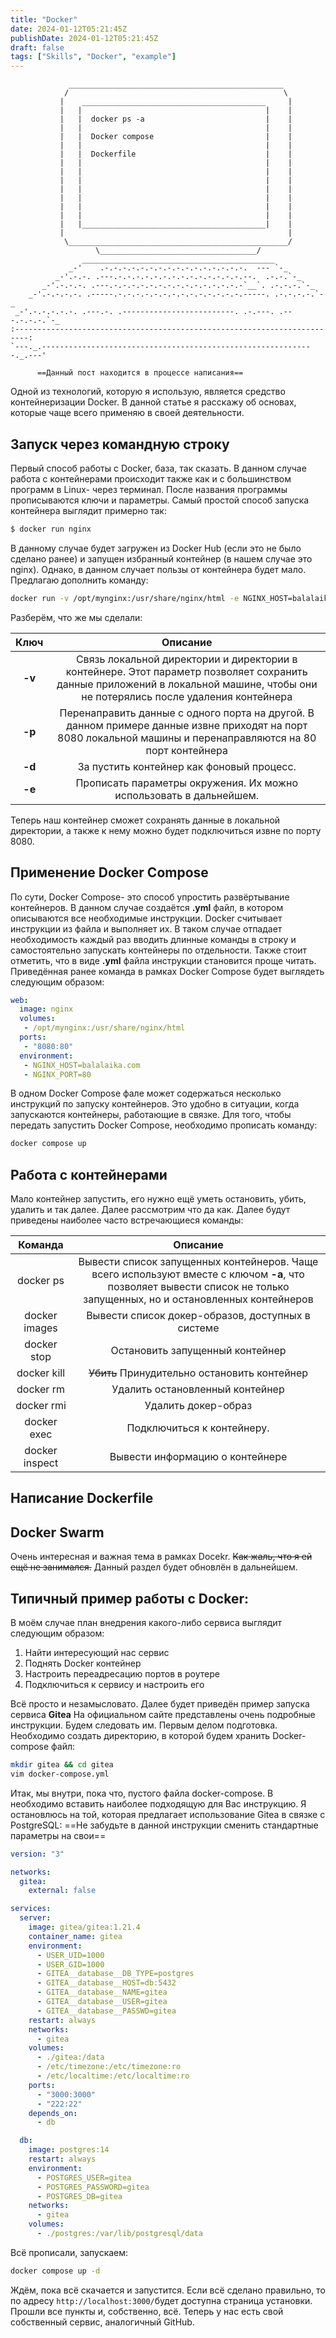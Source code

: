 ```yaml
---
title: "Docker"
date: 2024-01-12T05:21:45Z
publishDate: 2024-01-12T05:21:45Z
draft: false
tags: ["Skills", "Docker", "example"]
---
```

```
             ________________________________________________
            /                                                \
           |    _________________________________________     |
           |   |                                         |    |
           |   |  docker ps -a                           |    |
           |   |                                         |    |
           |   |  Docker compose                         |    |
           |   |                                         |    |
           |   |  Dockerfile                             |    |
           |   |                                         |    |
           |   |                                         |    |
           |   |                                         |    |
           |   |                                         |    |
           |   |                                         |    |
           |   |                                         |    |
           |   |                                         |    |
           |   |_________________________________________|    |
           |                                                  |
            \_________________________________________________/
                   \___________________________________/
                ___________________________________________
             _-'    .-.-.-.-.-.-.-.-.-.-.-.-.-.-.-.-.  --- `-_
          _-'.-.-. .---.-.-.-.-.-.-.-.-.-.-.-.-.-.-.--.  .-.-.`-_
       _-'.-.-.-. .---.-.-.-.-.-.-.-.-.-.-.-.-.-.-.-`__`. .-.-.-.`-_
    _-'.-.-.-.-. .-----.-.-.-.-.-.-.-.-.-.-.-.-.-.-.-----. .-.-.-.-.`-_
 _-'.-.-.-.-.-. .---.-. .-------------------------. .-.---. .---.-.-.-.`-_
:-------------------------------------------------------------------------:
`---._.-------------------------------------------------------------._.---'

```

	      ==Данный пост находится в процессе написания==

Одной из технологий, которую я использую, является средство контейнеризации Docker. В данной статье я расскажу об основах, которые чаще всего применяю в своей деятельности.
## Запуск через командную строку
Первый способ работы с Docker, база, так сказать. В данном случае работа с контейнерами происходит также как и с большинством программ в Linux- через терминал.
После названия программы прописываются ключи и параметры. Самый простой способ запуска контейнера выглядит примерно так:
```bash
$ docker run nginx
```
В данному случае будет загружен из Docker Hub (если это не было сделано ранее) и запущен избранный контейнер (в нашем случае это nginx). Однако, в данном случает пользы от контейнера будет мало. Предлагаю дополнить команду:
```bash
docker run -v /opt/mynginx:/usr/share/nginx/html -e NGINX_HOST=balalaika.com -e NGINX_PORT=80 -p 8080:80 -d nginx
```
Разберём, что же мы сделали:

|Ключ|Описание|
|:-----:|:-----:|
|**-v**|Связь локальной директории и директории в контейнере. Этот параметр позволяет сохранить данные приложений в локальной машине, чтобы они не потерялись после удаления контейнера |
|**-p**|Перенаправить данные с одного порта на другой. В данном примере данные извне приходят на порт 8080 локальной машины и перенаправляются на 80 порт контейнера|
|**-d**|За пустить контейнер как фоновый процесс.|
|**-e**|Прописать параметры окружения. Их можно использовать в дальнейшем.|

Теперь наш контейнер сможет сохранять данные в локальной директории, а также к нему можно будет подключиться извне по порту 8080.

## Применение Docker Compose
По сути, Docker Compose- это способ упростить развёртывание контейнеров. В данном случае создаётся **.yml** файл, в котором описываются все необходимые инструкции. Docker считывает инструкции из файла и выполняет их. В таком случае отпадает необходимость каждый раз вводить длинные команды в строку и самостоятельно запускать контейнеры по отдельности. Также стоит отметить, что в виде **.yml** файла инструкции становится проще читать.
Приведённая ранее команда в рамках Docker Compose будет выглядеть следующим образом:
```yml
web:
  image: nginx
  volumes:
   - /opt/mynginx:/usr/share/nginx/html
  ports:
   - "8080:80"
  environment:
   - NGINX_HOST=balalaika.com
   - NGINX_PORT=80
```
В одном Docker Compose фале может содержаться несколько инструкций по запуску контейнеров. Это удобно в ситуации, когда запускаются контейнеры, работающие в связке.
Для того, чтобы передать запустить Docker Compose, необходимо прописать команду:
```bash
docker compose up
```
## Работа с контейнерами
Мало контейнер запустить, его нужно ещё уметь остановить, убить, удалить и так далее. Далее рассмотрим что да как. Далее будут приведены наиболее часто встречающиеся команды:

|Команда|Описание|
|:-:|:-:|
|docker ps|Вывести список запущенных контейнеров. Чаще всего используют вместе с ключом **-a**, что позволяет вывести список не только запущенных, но и остановленных контейнеров |
|docker images|Вывести список докер-образов, доступных в системе|
|docker stop|Остановить запущенный контейнер|
|docker kill|~~Убить~~ Принудительно остановить контейнер|
|docker rm|Удалить остановленный контейнер|
|docker rmi|Удалить докер-образ|
|docker exec|Подключиться к контейнеру.|
|docker inspect|Вывести информацию о контейнере|

## Написание Dockerfile
## Docker Swarm
Очень интересная и важная тема в рамках Docekr. ~~Как жаль, что я ей ещё не занимался.~~ Данный раздел будет обновлён в дальнейшем.
## Типичный пример работы с Docker:
В моём случае план внедрения какого-либо сервиса выглядит следующим образом:
1. Найти интересующий нас сервис
2. Поднять Docker контейнер
3. Настроить переадресацию портов в роутере
4. Подключиться к сервису и настроить его

Всё просто и незамысловато. Далее будет приведён пример запуска сервиса **Gitea**
На официальном сайте представлены очень подробные инструкции. Будем следовать им. Первым делом подготовка. Необходимо создать директорию, в которой будем хранить Docker-compose файл: 
```bash
mkdir gitea && cd gitea 
vim docker-compose.yml
```
Итак, мы внутри, пока что, пустого файла docker-compose. В необходимо вставить наиболее подходящую для Вас инструкцию. Я остановлюсь на той, которая предлагает использование Gitea в связке с PostgreSQL:
==Не забудьте в данной инструкции сменить стандартные параметры на свои==
```yml
version: "3"

networks:
  gitea:
    external: false

services:
  server:
    image: gitea/gitea:1.21.4
    container_name: gitea
    environment:
      - USER_UID=1000
      - USER_GID=1000
      - GITEA__database__DB_TYPE=postgres
      - GITEA__database__HOST=db:5432
      - GITEA__database__NAME=gitea
      - GITEA__database__USER=gitea
      - GITEA__database__PASSWD=gitea
    restart: always
    networks:
      - gitea
    volumes:
      - ./gitea:/data
      - /etc/timezone:/etc/timezone:ro
      - /etc/localtime:/etc/localtime:ro
    ports:
      - "3000:3000"
      - "222:22"
    depends_on:
      - db

  db:
    image: postgres:14
    restart: always
    environment:
      - POSTGRES_USER=gitea
      - POSTGRES_PASSWORD=gitea
      - POSTGRES_DB=gitea
    networks:
      - gitea
    volumes:
      - ./postgres:/var/lib/postgresql/data
```
Всё прописали, запускаем:
```bash
docker compose up -d
```
Ждём, пока всё скачается и запустится. Если всё сделано правильно, то по адресу `http://localhost:3000/`будет доступна страница установки. Прошли все пункты и, собственно, всё.
Теперь у нас есть свой собственный сервис, аналогичный GitHub.
